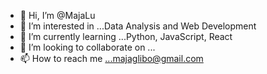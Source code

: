 - 👋 Hi, I’m @MajaLu
- 👀 I’m interested in ...Data Analysis and Web Development
- 🌱 I’m currently learning ...Python, JavaScript, React
- 💞️ I’m looking to collaborate on ...
- 📫 How to reach me ...majaglibo@gmail.com

<!---
MajaLu/MajaLu is a ✨ special ✨ repository because its `README.md` (this file) appears on your GitHub profile.
You can click the Preview link to take a look at your changes.
--->
